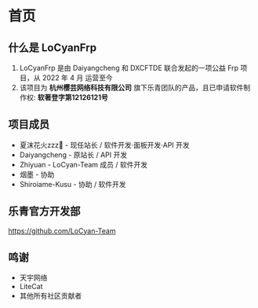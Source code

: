 # 首页

## 什么是 LoCyanFrp

1. LoCyanFrp 是由 Daiyangcheng 和 DXCFTDE 联合发起的一项公益 Frp 项目，从 2022 年 4 月 运营至今
2. 该项目为 **杭州樱芸网络科技有限公司** 旗下乐青团队的产品，且已申请软件制作权: **软著登字第12126121号**

## 项目成员

- 夏沫花火zzz🌙 - 现任站长 / 软件开发·面板开发·API 开发
- Daiyangcheng - 原站长 / API 开发
- Zhiyuan - LoCyan-Team 成员 / 软件开发
- 烟墨 - 协助
- Shiroiame-Kusu - 协助 / 软件开发

## 乐青官方开发部

<https://github.com/LoCyan-Team>

## 鸣谢

- 天宇网络
- LiteCat
- 其他所有社区贡献者
